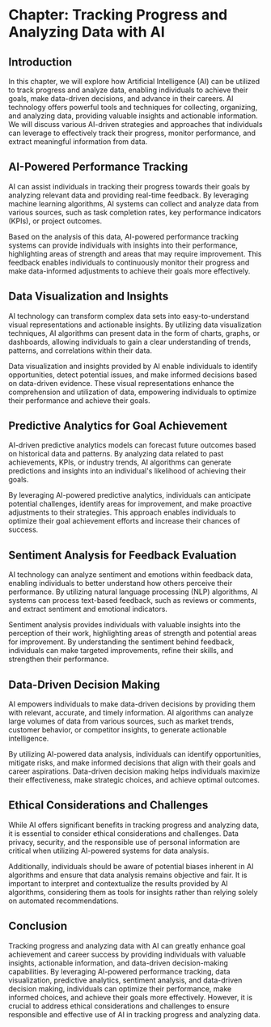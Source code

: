 Chapter: Tracking Progress and Analyzing Data with AI
=====================================================

Introduction
------------

In this chapter, we will explore how Artificial Intelligence (AI) can be utilized to track progress and analyze data, enabling individuals to achieve their goals, make data-driven decisions, and advance in their careers. AI technology offers powerful tools and techniques for collecting, organizing, and analyzing data, providing valuable insights and actionable information. We will discuss various AI-driven strategies and approaches that individuals can leverage to effectively track their progress, monitor performance, and extract meaningful information from data.

AI-Powered Performance Tracking
-------------------------------

AI can assist individuals in tracking their progress towards their goals by analyzing relevant data and providing real-time feedback. By leveraging machine learning algorithms, AI systems can collect and analyze data from various sources, such as task completion rates, key performance indicators (KPIs), or project outcomes.

Based on the analysis of this data, AI-powered performance tracking systems can provide individuals with insights into their performance, highlighting areas of strength and areas that may require improvement. This feedback enables individuals to continuously monitor their progress and make data-informed adjustments to achieve their goals more effectively.

Data Visualization and Insights
-------------------------------

AI technology can transform complex data sets into easy-to-understand visual representations and actionable insights. By utilizing data visualization techniques, AI algorithms can present data in the form of charts, graphs, or dashboards, allowing individuals to gain a clear understanding of trends, patterns, and correlations within their data.

Data visualization and insights provided by AI enable individuals to identify opportunities, detect potential issues, and make informed decisions based on data-driven evidence. These visual representations enhance the comprehension and utilization of data, empowering individuals to optimize their performance and achieve their goals.

Predictive Analytics for Goal Achievement
-----------------------------------------

AI-driven predictive analytics models can forecast future outcomes based on historical data and patterns. By analyzing data related to past achievements, KPIs, or industry trends, AI algorithms can generate predictions and insights into an individual's likelihood of achieving their goals.

By leveraging AI-powered predictive analytics, individuals can anticipate potential challenges, identify areas for improvement, and make proactive adjustments to their strategies. This approach enables individuals to optimize their goal achievement efforts and increase their chances of success.

Sentiment Analysis for Feedback Evaluation
------------------------------------------

AI technology can analyze sentiment and emotions within feedback data, enabling individuals to better understand how others perceive their performance. By utilizing natural language processing (NLP) algorithms, AI systems can process text-based feedback, such as reviews or comments, and extract sentiment and emotional indicators.

Sentiment analysis provides individuals with valuable insights into the perception of their work, highlighting areas of strength and potential areas for improvement. By understanding the sentiment behind feedback, individuals can make targeted improvements, refine their skills, and strengthen their performance.

Data-Driven Decision Making
---------------------------

AI empowers individuals to make data-driven decisions by providing them with relevant, accurate, and timely information. AI algorithms can analyze large volumes of data from various sources, such as market trends, customer behavior, or competitor insights, to generate actionable intelligence.

By utilizing AI-powered data analysis, individuals can identify opportunities, mitigate risks, and make informed decisions that align with their goals and career aspirations. Data-driven decision making helps individuals maximize their effectiveness, make strategic choices, and achieve optimal outcomes.

Ethical Considerations and Challenges
-------------------------------------

While AI offers significant benefits in tracking progress and analyzing data, it is essential to consider ethical considerations and challenges. Data privacy, security, and the responsible use of personal information are critical when utilizing AI-powered systems for data analysis.

Additionally, individuals should be aware of potential biases inherent in AI algorithms and ensure that data analysis remains objective and fair. It is important to interpret and contextualize the results provided by AI algorithms, considering them as tools for insights rather than relying solely on automated recommendations.

Conclusion
----------

Tracking progress and analyzing data with AI can greatly enhance goal achievement and career success by providing individuals with valuable insights, actionable information, and data-driven decision-making capabilities. By leveraging AI-powered performance tracking, data visualization, predictive analytics, sentiment analysis, and data-driven decision making, individuals can optimize their performance, make informed choices, and achieve their goals more effectively. However, it is crucial to address ethical considerations and challenges to ensure responsible and effective use of AI in tracking progress and analyzing data.
